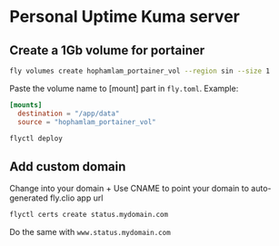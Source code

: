 # Personal Uptime Kuma server

## Create a 1Gb volume for portainer

```bash
fly volumes create hophamlam_portainer_vol --region sin --size 1
```

Paste the volume name to [mount] part in `fly.toml`. Example:

```toml
[mounts]
  destination = "/app/data"
  source = "hophamlam_portainer_vol"
```

```bash
flyctl deploy
```

## Add custom domain

Change into your domain + Use CNAME to point your domain to auto-generated fly.clio app url

```bash
flyctl certs create status.mydomain.com
```

Do the same with `www.status.mydomain.com`
